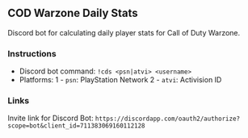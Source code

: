 ## COD Warzone Daily Stats
Discord bot for calculating daily player stats for Call of Duty Warzone.

### Instructions
- Discord bot command: `!cds <psn|atvi> <username>`
- Platforms:
 1 - `psn`: PlayStation Network
 2 - `atvi`: Activision ID

### Links
Invite link for Discord Bot: `https://discordapp.com/oauth2/authorize?scope=bot&client_id=711383069160112128`
